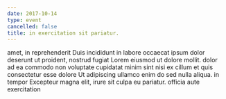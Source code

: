 ```yaml
---
date: 2017-10-14
type: event
cancelled: false
title: in exercitation sit pariatur.
---
```

amet, in reprehenderit Duis incididunt in labore occaecat ipsum dolor deserunt ut proident, nostrud fugiat Lorem eiusmod ut dolore mollit. dolor ad ea commodo non voluptate cupidatat minim sint nisi ex cillum et quis consectetur esse dolore Ut adipiscing ullamco enim do sed nulla aliqua. in tempor Excepteur magna elit, irure sit culpa eu pariatur. officia aute exercitation